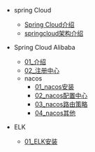 
[//]: &lt;> "springCloud全家桶介绍"
- spring Cloud
  - [Spring Cloud介绍](springCloud/SpringCloud介绍.md)
  - [springcloud架构介绍](springCloud/springcloud.md)
- Spring Cloud Alibaba
  - [01_介绍](springCloud/springCloudAlibaba/介绍.md)
  - [02_注册中心](springCloud/springCloudAlibaba/注册中心.md)
  - nacos
    - [01_nacos安装](springCloud/springCloudAlibaba/nacos/nacos安装.md)
    - [02_nacos配置中心](springCloud/springCloudAlibaba/nacos/nacos注册中心.md)
    - [03_nacos路由策略](springCloud/springCloudAlibaba/nacos/nacos路由策略.md)
    - [04_nacos其他](springCloud/springCloudAlibaba/nacos/nacos其他.md)

- ELK
  - [01_ELK安装](springCloud/ELK/01EKL安装.md)